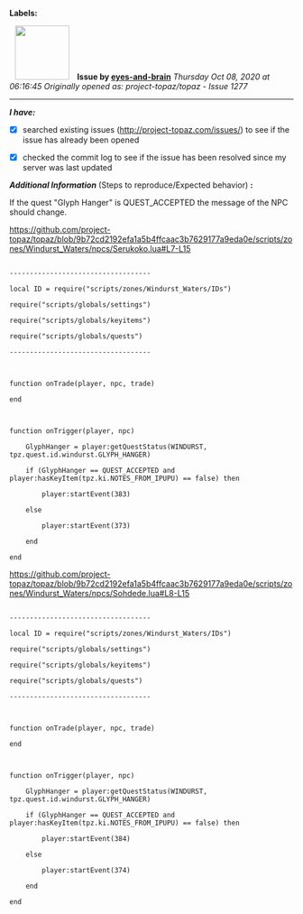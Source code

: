 **Labels:**



<a href="https://github.com/eyes-and-brain"><img src="https://avatars0.githubusercontent.com/u/71148313?v=4" width="96" height="96" hspace="10"></img></a> **Issue by [eyes-and-brain](https://github.com/eyes-and-brain)**
_Thursday Oct 08, 2020 at 06:16:45_
_Originally opened as: project-topaz/topaz - Issue 1277_

----

<!-- place 'x' mark between square [] brackets to checkmark box -->
**_I have:_**

- [x] searched existing issues (http://project-topaz.com/issues/) to see if the issue has already been opened
- [x] checked the commit log to see if the issue has been resolved since my server was last updated

**_Additional Information_** (Steps to reproduce/Expected behavior) **:** 

If the quest "Glyph Hanger" is QUEST_ACCEPTED the message of the NPC should change.

https://github.com/project-topaz/topaz/blob/9b72cd2192efa1a5b4ffcaac3b7629177a9eda0e/scripts/zones/Windurst_Waters/npcs/Serukoko.lua#L7-L15

```
-----------------------------------
local ID = require("scripts/zones/Windurst_Waters/IDs")
require("scripts/globals/settings")
require("scripts/globals/keyitems")
require("scripts/globals/quests")
-----------------------------------

function onTrade(player, npc, trade)
end

function onTrigger(player, npc)
    GlyphHanger = player:getQuestStatus(WINDURST, tpz.quest.id.windurst.GLYPH_HANGER)
    if (GlyphHanger == QUEST_ACCEPTED and player:hasKeyItem(tpz.ki.NOTES_FROM_IPUPU) == false) then
        player:startEvent(383)
    else
        player:startEvent(373)
    end
end
```

https://github.com/project-topaz/topaz/blob/9b72cd2192efa1a5b4ffcaac3b7629177a9eda0e/scripts/zones/Windurst_Waters/npcs/Sohdede.lua#L8-L15

```
-----------------------------------
local ID = require("scripts/zones/Windurst_Waters/IDs")
require("scripts/globals/settings")
require("scripts/globals/keyitems")
require("scripts/globals/quests")
-----------------------------------

function onTrade(player, npc, trade)
end

function onTrigger(player, npc)
    GlyphHanger = player:getQuestStatus(WINDURST, tpz.quest.id.windurst.GLYPH_HANGER)
    if (GlyphHanger == QUEST_ACCEPTED and player:hasKeyItem(tpz.ki.NOTES_FROM_IPUPU) == false) then
        player:startEvent(384)
    else
        player:startEvent(374)
    end
end

```
